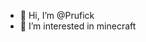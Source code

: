 - 👋 Hi, I’m @Prufick
- 👀 I’m interested in minecraft

<!---
Prufick/Prufick is a ✨ special ✨ repository because its `README.md` (this file) appears on your GitHub profile.
You can click the Preview link to take a look at your changes.
--->
